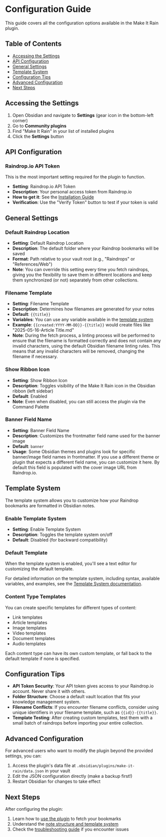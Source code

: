 # Configuration Guide

This guide covers all the configuration options available in the Make It Rain plugin.

## Table of Contents

- [Accessing the Settings](#accessing-the-settings)
- [API Configuration](#api-configuration)
- [General Settings](#general-settings)
- [Template System](#template-system)
- [Configuration Tips](#configuration-tips)
- [Advanced Configuration](#advanced-configuration)
- [Next Steps](#next-steps)

## Accessing the Settings

1. Open Obsidian and navigate to **Settings** (gear icon in the bottom-left corner)
2. Go to **Community plugins**
3. Find "Make It Rain" in your list of installed plugins
4. Click the **Settings** button

## API Configuration

### Raindrop.io API Token

This is the most important setting required for the plugin to function.

- **Setting**: Raindrop.io API Token
- **Description**: Your personal access token from Raindrop.io
- **How to get it**: See the [Installation Guide](installation.md#getting-a-raindropio-api-token)
- **Verification**: Use the "Verify Token" button to test if your token is valid

## General Settings

### Default Raindrop Location

- **Setting**: Default Raindrop Location
- **Description**: The default folder where your Raindrop bookmarks will be saved
- **Format**: Path relative to your vault root (e.g., "Raindrops" or "References/Web")
- **Note**: You can override this setting every time you fetch raindrops, giving you the flexibility to save them in different locations and keep them synchronized (or not) separately from other collections.

### Filename Template

- **Setting**: Filename Template
- **Description**: Determines how filenames are generated for your notes
- **Default**: `{{title}}`
- **Variables**: You can use any variable available in the [template system](template-system.md#available-variables)
- **Example**: `{{created:YYYY-MM-DD}}-{{title}}` would create files like "2025-05-16-Article Title.md"
- **Note**: During the fetch process, a linting process will be performed to ensure that the filename is formatted correctly and does not contain any invalid characters, using the default Obsidian filename linting rules. This means that any invalid characters will be removed, changing the filename if necessary.

### Show Ribbon Icon

- **Setting**: Show Ribbon Icon
- **Description**: Toggles visibility of the Make It Rain icon in the Obsidian ribbon (left sidebar)
- **Default**: Enabled
- **Note**: Even when disabled, you can still access the plugin via the Command Palette

### Banner Field Name

- **Setting**: Banner Field Name
- **Description**: Customizes the frontmatter field name used for the banner image
- **Default**: `banner`
- **Usage**: Some Obsidian themes and plugins look for specific banner/image field names in frontmatter. If you use a different theme or plugin that expects a different field name, you can customize it here. By default this field is populated with the cover image URL from Raindrop.io.

## Template System

The template system allows you to customize how your Raindrop bookmarks are formatted in Obsidian notes.

### Enable Template System

- **Setting**: Enable Template System
- **Description**: Toggles the template system on/off
- **Default**: Disabled (for backward compatibility)

### Default Template

When the template system is enabled, you'll see a text editor for customizing the default template.

For detailed information on the template system, including syntax, available variables, and examples, see the [Template System documentation](template-system.md).

### Content Type Templates

You can create specific templates for different types of content:

- Link templates
- Article templates
- Image templates
- Video templates
- Document templates
- Audio templates

Each content type can have its own custom template, or fall back to the default template if none is specified.

## Configuration Tips

- **API Token Security**: Your API token gives access to your Raindrop.io account. Never share it with others.
- **Folder Structure**: Choose a default vault location that fits your knowledge management system.
- **Filename Conflicts**: If you encounter filename conflicts, consider using unique identifiers in your filename template, such as `{{id}}-{{title}}`.
- **Template Testing**: After creating custom templates, test them with a small batch of raindrops before importing your entire collection.

## Advanced Configuration

For advanced users who want to modify the plugin beyond the provided settings, you can:

1. Access the plugin's data file at `.obsidian/plugins/make-it-rain/data.json` in your vault
2. Edit the JSON configuration directly (make a backup first!)
3. Restart Obsidian for changes to take effect

## Next Steps

After configuring the plugin:

1. Learn how to [use the plugin](usage.md) to fetch your bookmarks
2. Understand the [note structure and template system](template-system.md)
3. Check the [troubleshooting guide](troubleshooting.md) if you encounter issues

